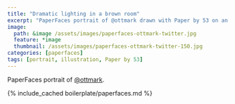 ```yaml
---
title: "Dramatic lighting in a brown room"
excerpt: "PaperFaces portrait of @ottmark drawn with Paper by 53 on an iPad."
image: 
  path: &image /assets/images/paperfaces-ottmark-twitter.jpg 
  feature: *image
  thumbnail: /assets/images/paperfaces-ottmark-twitter-150.jpg
categories: [paperfaces]
tags: [portrait, illustration, Paper by 53]
---
```


PaperFaces portrait of [@ottmark](https://twitter.com/ottmark).

{% include_cached boilerplate/paperfaces.md %}
